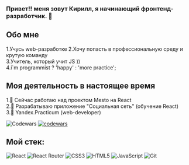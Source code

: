 ### Привет!! меня зовут Кирилл, я начинающий фронтенд-разработчик. 👋

## Обо мне
1.Учусь web-разработке
2.Хочу попасть в профессиональную среду и крутую команду  
3.Учитель, который учит JS ))  
4.i`m programmist ? 'happy' : 'more practice';



## Моя деятельность в настоящее время
1.🔭 Сейчас работаю над проектом Mesto на React  
2.🔭 Разрабатываю приложение "Cоциальная сеть" (обучение React)  
3.🌱 Yandex.Practicum (web-developer)  


![Codewars](https://img.shields.io/badge/Codewars-B1361E?style=for-the-badge&logo=codewars&logoColor=grey)
[![codewars](https://www.codewars.com/users/teacher90/badges/small)](https://www.codewars.com/users/teacher90) 

## Мой стек:
![React](https://img.shields.io/badge/react-%2320232a.svg?style=for-the-badge&logo=react&logoColor=%2361DAFB)
![React Router](https://img.shields.io/badge/React_Router-CA4245?style=for-the-badge&logo=react-router&logoColor=white)
![CSS3](https://img.shields.io/badge/css3-%231572B6.svg?style=for-the-badge&logo=css3&logoColor=white)
![HTML5](https://img.shields.io/badge/html5-%23E34F26.svg?style=for-the-badge&logo=html5&logoColor=white)
![JavaScript](https://img.shields.io/badge/javascript-%23323330.svg?style=for-the-badge&logo=javascript&logoColor=%23F7DF1E)
![Git](https://img.shields.io/badge/git-%23F05033.svg?style=for-the-badge&logo=git&logoColor=white)



<!--
**KirillTsurkan/KirillTsurkan** is a ✨ _special_ ✨ repository because its `README.md` (this file) appears on your GitHub profile.

Here are some ideas to get you started:

- 🔭 I’m currently working on ...
- 🌱 I’m currently learning ...
- 👯 I’m looking to collaborate on ...
- 🤔 I’m looking for help with ...
- 💬 Ask me about ...
- 📫 How to reach me: ...
- 😄 Pronouns: ...
- ⚡ Fun fact: ...
-->
